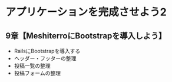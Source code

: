 # アプリケーションを完成させよう2
## 9章【MeshiterroにBootstrapを導入しよう】
* RailsにBootstrapを導入する
* ヘッダー・フッターの整理
* 投稿一覧の整理
* 投稿フォームの整理
